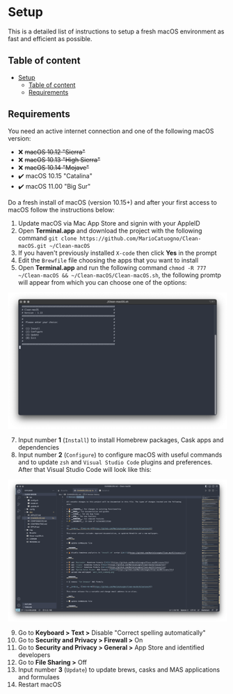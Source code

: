 # Setup

This is a detailed list of instructions to setup a fresh macOS environment as fast and efficient as possible.

## Table of content

- [Setup](#setup)
  - [Table of content](#table-of-content)
  - [Requirements](#requirements)

## Requirements

You need an active internet connection and one of the following macOS version:

- ❌ ~~macOS 10.12 "Sierra"~~
- ❌ ~~macOS 10.13 "High Sierra"~~
- ❌ ~~macOS 10.14 "Mojave"~~
- ✔️ macOS 10.15 "Catalina"
- ✔️ macOS 11.00 "Big Sur"

Do a fresh install of macOS (version 10.15+) and after your first access to macOS follow the instructions below:

1. Update macOS via Mac App Store and signin with your AppleID
2. Open __Terminal.app__ and download the project with the following command `git clone https://github.com/MarioCatuogno/Clean-macOS.git ~/Clean-macOS`
3. If you haven't previously installed `X-code` then click __Yes__ in the prompt
4. Edit the `Brewfile` file choosing the apps that you want to install
5. Open __Terminal.app__ and run the following command `chmod -R 777 ~/Clean-macOS && ~/Clean-macOS/Clean-macOS.sh`, the following promtp will appear from which you can choose one of the options:

<p align="center">
  <a href="https://github.com/MarioCatuogno/Clean-macOS">
  <img width=600px src="https://raw.githubusercontent.com/MarioCatuogno/Clean-macOS/master/img/scrn_cleanmacos_terminal.png" alt="Clean-macOS terminal"><br></a>
</p>

7. Input number __1__ (`Install`) to install Homebrew packages, Cask apps and dependencies
8. Input number __2__ (`Configure`) to configure macOS with useful commands and to update `zsh` and `Visual Studio Code` plugins and preferences. After that Visual Studio Code will look like this:

<p align="center">
  <a href="https://github.com/MarioCatuogno/Clean-macOS">
  <img width=600px src="https://raw.githubusercontent.com/MarioCatuogno/Clean-macOS/master/img/scrn_myvscode.png" alt="Visual Studio Code"><br></a>
</p>

9. Go to __Keyboard > Text >__ Disable "Correct spelling automatically"
10. Go to __Security and Privacy > Firewall >__ On
11. Go to __Security and Privacy > General >__ App Store and identified developers
12. Go to __File Sharing >__ Off
13. Input number __3__ (`Update`) to update brews, casks and MAS applications and formulaes
14. Restart macOS
